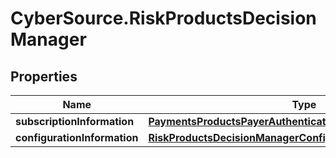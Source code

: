 # CyberSource.RiskProductsDecisionManager

## Properties
Name | Type | Description | Notes
------------ | ------------- | ------------- | -------------
**subscriptionInformation** | [**PaymentsProductsPayerAuthenticationSubscriptionInformation**](PaymentsProductsPayerAuthenticationSubscriptionInformation.md) |  | [optional] 
**configurationInformation** | [**RiskProductsDecisionManagerConfigurationInformation**](RiskProductsDecisionManagerConfigurationInformation.md) |  | [optional] 


